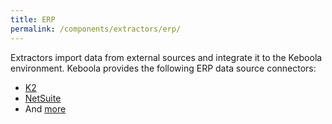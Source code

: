 ```yaml
---
title: ERP
permalink: /components/extractors/erp/
---
```


Extractors import data from external sources and integrate it to the Keboola environment.
Keboola provides the following ERP data source connectors:

- [K2](/components/extractors/erp/k2/)
- [NetSuite](/components/extractors/erp/netsuite/)
- And [more](https://components.keboola.com/components)
